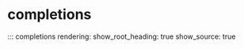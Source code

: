 # completions

::: completions
    rendering:
      show_root_heading: true
      show_source: true
